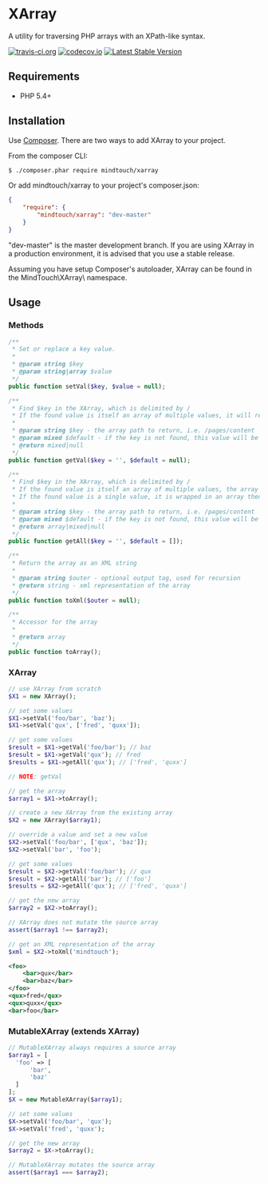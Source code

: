 # XArray
A utility for traversing PHP arrays with an XPath-like syntax.

[![travis-ci.org](https://travis-ci.org/MindTouch/XArray.php.svg?branch=master)](https://travis-ci.org/MindTouch/XArray.php)
[![codecov.io](https://codecov.io/github/MindTouch/XArray.php/coverage.svg?branch=master)](https://codecov.io/github/MindTouch/XArray.php?branch=master)
[![Latest Stable Version](https://poser.pugx.org/mindtouch/xarray/version.svg)](https://packagist.org/packages/mindtouch/xarray)

## Requirements
* PHP 5.4+

## Installation
Use [Composer](https://getcomposer.org/). There are two ways to add XArray to your project.

From the composer CLI:
```sh
$ ./composer.phar require mindtouch/xarray
```

Or add mindtouch/xarray to your project's composer.json:
```json
{
    "require": {
        "mindtouch/xarray": "dev-master"
    }
}
```
"dev-master" is the master development branch. If you are using XArray in a production environment, it is advised that you use a stable release.

Assuming you have setup Composer's autoloader, XArray can be found in the MindTouch\XArray\ namespace.

## Usage

### Methods
```php
/**
 * Set or replace a key value.
 *
 * @param string $key
 * @param string|array $value
 */
public function setVal($key, $value = null);

/**
 * Find $key in the XArray, which is delimited by /
 * If the found value is itself an array of multiple values, it will return the value of key '0'.
 *
 * @param string $key - the array path to return, i.e. /pages/content
 * @param mixed $default - if the key is not found, this value will be returned
 * @return mixed|null
 */
public function getVal($key = '', $default = null);

/**
 * Find $key in the XArray, which is delimited by /
 * If the found value is itself an array of multiple values, the array is returned.
 * If the found value is a single value, it is wrapped in an array then returned.
 *
 * @param string $key - the array path to return, i.e. /pages/content
 * @param mixed $default - if the key is not found, this value will be returned
 * @return array|mixed|null
 */
public function getAll($key = '', $default = []);

/**
 * Return the array as an XML string
 *
 * @param string $outer - optional output tag, used for recursion
 * @return string - xml representation of the array
 */
public function toXml($outer = null);

/**
 * Accessor for the array
 *
 * @return array
 */
public function toArray();
```

### XArray
```php
// use XArray from scratch
$X1 = new XArray();

// set some values
$X1->setVal('foo/bar', 'baz');
$X1->setVal('qux', ['fred', 'quxx']);

// get some values
$result = $X1->getVal('foo/bar'); // baz
$result = $X1->getVal('qux'); // fred
$results = $X1->getAll('qux'); // ['fred', 'quxx']

// NOTE: getVal

// get the array
$array1 = $X1->toArray();

// create a new XArray from the existing array
$X2 = new XArray($array1);

// override a value and set a new value
$X2->setVal('foo/bar', ['qux', 'baz']);
$X2->setVal('bar', 'foo');

// get some values
$result = $X2->getVal('foo/bar'); // qux
$result = $X2->getAll('bar'); // ['foo']
$results = $X2->getAll('qux'); // ['fred', 'quxx']

// get the new array
$array2 = $X2->toArray();

// XArray does not mutate the source array
assert($array1 !== $array2);

// get an XML representation of the array
$xml = $X2->toXml('mindtouch');
```
```xml
<foo>
    <bar>qux</bar>
    <bar>baz</bar>
</foo>
<qux>fred</qux>
<qux>quxx</qux>
<bar>foo</bar>
```

### MutableXArray (extends XArray)
```php
// MutableXArray always requires a source array
$array1 = [
  'foo' => [
      'bar',
      'baz'
  ]
];
$X = new MutableXArray($array1);

// set some values
$X->setVal('foo/bar', 'qux');
$X->setVal('fred', 'quxx');

// get the new array
$array2 = $X->toArray();

// MutableXArray mutates the source array
assert($array1 === $array2);
```
